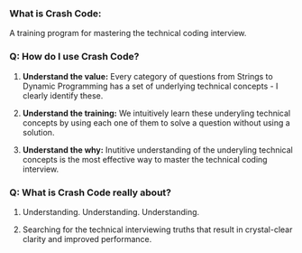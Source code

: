 ### What is Crash Code: 
A training program for mastering the technical coding interview.

### Q: How do I use Crash Code?
1. **Understand the value:** Every category of questions from Strings to Dynamic Programming has a set of underlying technical concepts - I clearly identify these.

2. **Understand the training:** We intuitively learn these underyling technical concepts by using each one of them to solve a question without using a solution.

3. **Understand the why:** Inutitive understanding of the underyling technical concepts is the most effective way to master the technical coding interview.

### Q: What is Crash Code really about?
1. Understanding. Understanding. Understanding.

2. Searching for the technical interviewing truths that result in crystal-clear clarity and improved performance.
